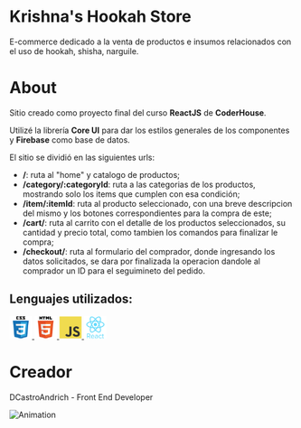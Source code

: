 # Krishna's Hookah Store

E-commerce dedicado a la venta de productos e insumos relacionados con el uso de hookah, shisha, narguile.


# About
Sitio creado como proyecto final del curso **ReactJS** de **CoderHouse**. 

Utilizé la librería **Core UI** para dar los estilos generales de los componentes y **Firebase** como base de datos. 

El sitio se dividió en las siguientes urls:
	

 - **/**: ruta al "home" y catalogo de productos;
 - **/category/:categoryId**: ruta a las categorias de los productos, mostrando solo 			los items que cumplen con esa condición;
 - **/item/:itemId**: ruta al producto seleccionado, con una breve descripcion del mismo y los botones correspondientes para la compra de este;
 - **/cart/**: ruta al carrito con el detalle de los productos seleccionados, su cantidad y precio total, como tambien los comandos para finalizar le compra;
 - **/checkout/**: ruta al formulario del comprador, donde ingresando los datos solicitados, se dara por finalizada la operacion dandole al comprador un ID para el seguimineto del pedido.



## Lenguajes utilizados:

<a  href="https://www.w3schools.com/css/"  target="_blank">  <img  src="https://raw.githubusercontent.com/devicons/devicon/master/icons/css3/css3-original-wordmark.svg"  alt="css3"  width="40"  height="40"/>  </a>  <a  href="https://www.w3.org/html/"  target="_blank">  <img  src="https://raw.githubusercontent.com/devicons/devicon/master/icons/html5/html5-original-wordmark.svg"  alt="html5"  width="40"  height="40"/>  </a>  <a  href="https://developer.mozilla.org/en-US/docs/Web/JavaScript"  target="_blank">  <img  src="https://raw.githubusercontent.com/devicons/devicon/master/icons/javascript/javascript-original.svg"  alt="javascript"  width="40"  height="40"/>  </a>  <a  href="https://reactjs.org/"  target="_blank">  <img  src="https://raw.githubusercontent.com/devicons/devicon/master/icons/react/react-original-wordmark.svg"  alt="react"  width="40"  height="40"/>  </a>  </p>

# Creador
DCastroAndrich - Front End Developer

![Animation](https://github.com/DCastroAndrich/Hookah/blob/master/public/img/gif/entregaIntermedia.gif)